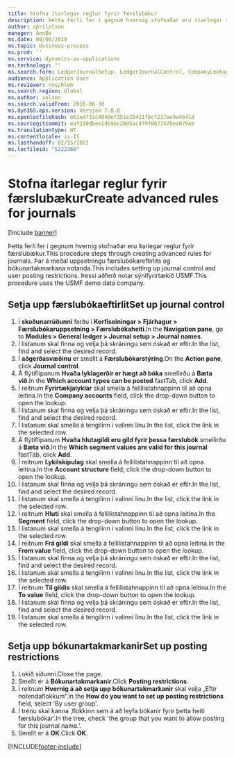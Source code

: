 ```yaml
---
title: Stofna ítarlegar reglur fyrir færslubækur
description: Þetta ferli fer í gegnum hvernig stofnaðar eru ítarlegar reglur fyrir færslubækur.
author: aprilolson
manager: AnnBe
ms.date: 08/08/2019
ms.topic: business-process
ms.prod: ''
ms.service: dynamics-ax-applications
ms.technology: ''
ms.search.form: LedgerJournalSetup, LedgerJournalControl, CompanyLookup, LedgerJournalPostControl
audience: Application User
ms.reviewer: roschlom
ms.search.region: Global
ms.author: aolson
ms.search.validFrom: 2016-06-30
ms.dyn365.ops.version: Version 7.0.0
ms.openlocfilehash: e61ed731c4040e7351e20421f6cf217ae9a4641d
ms.sourcegitcommit: eaf330dbee1db96c20d5ac479f007747bea079eb
ms.translationtype: HT
ms.contentlocale: is-IS
ms.lasthandoff: 02/15/2021
ms.locfileid: "5222360"
---
```

# <a name="create-advanced-rules-for-journals"></a><span data-ttu-id="2e063-103">Stofna ítarlegar reglur fyrir færslubækur</span><span class="sxs-lookup"><span data-stu-id="2e063-103">Create advanced rules for journals</span></span>

[!include [banner](../../includes/banner.md)]

<span data-ttu-id="2e063-104">Þetta ferli fer í gegnum hvernig stofnaðar eru ítarlegar reglur fyrir færslubækur.</span><span class="sxs-lookup"><span data-stu-id="2e063-104">This procedure steps through creating advanced rules for journals.</span></span> <span data-ttu-id="2e063-105">Þar á meðal uppsetningu færslubókareftirlits og bókunartakmarkana notanda.</span><span class="sxs-lookup"><span data-stu-id="2e063-105">This includes setting up journal control and user posting restrictions.</span></span> <span data-ttu-id="2e063-106">Þessi aðferð notar sýnifyrirtækið USMF.</span><span class="sxs-lookup"><span data-stu-id="2e063-106">This procedure uses the USMF demo data company.</span></span>


## <a name="set-up-journal-control"></a><span data-ttu-id="2e063-107">Setja upp færslubókaeftirlit</span><span class="sxs-lookup"><span data-stu-id="2e063-107">Set up journal control</span></span>
1. <span data-ttu-id="2e063-108">Í **skoðunarrúðunni** ferðu í **Kerfiseiningar > Fjárhagur > Færslubókaruppsetning > Færslubókaheiti**.</span><span class="sxs-lookup"><span data-stu-id="2e063-108">In the **Navigation pane**, go to **Modules > General ledger > Journal setup > Journal names**.</span></span>
2. <span data-ttu-id="2e063-109">Í listanum skal finna og velja þá skráningu sem óskað er eftir.</span><span class="sxs-lookup"><span data-stu-id="2e063-109">In the list, find and select the desired record.</span></span>
3. <span data-ttu-id="2e063-110">Í **aðgerðasvæðinu** er smellt á **Færslubókarstýring**.</span><span class="sxs-lookup"><span data-stu-id="2e063-110">On the **Action pane**, click **Journal control**.</span></span>
4. <span data-ttu-id="2e063-111">Á flýtiflipanum **Hvaða lyklagerðir er hægt að bóka** smellirðu á **Bæta við**.</span><span class="sxs-lookup"><span data-stu-id="2e063-111">In the **Which account types can be posted** fastTab, click **Add**.</span></span>
5. <span data-ttu-id="2e063-112">Í reitnum **Fyrirtækjalyklar** skal smella á fellilistahnappinn til að opna leitina.</span><span class="sxs-lookup"><span data-stu-id="2e063-112">In the **Company accounts** field, click the drop-down button to open the lookup.</span></span>
6. <span data-ttu-id="2e063-113">Í listanum skal finna og velja þá skráningu sem óskað er eftir.</span><span class="sxs-lookup"><span data-stu-id="2e063-113">In the list, find and select the desired record.</span></span>
7. <span data-ttu-id="2e063-114">Í listanum skal smella á tengilinn í valinni línu.</span><span class="sxs-lookup"><span data-stu-id="2e063-114">In the list, click the link in the selected row.</span></span>
8. <span data-ttu-id="2e063-115">Á flýtiflipanum **Hvaða hlutagildi eru gild fyrir þessa færslubók** smellirðu á **Bæta við**.</span><span class="sxs-lookup"><span data-stu-id="2e063-115">In the **Which segment values are valid for this journal** fastTab, click **Add**.</span></span>
9. <span data-ttu-id="2e063-116">Í reitnum **Lykilskipulag** skal smella á fellilistahnappinn til að opna leitina.</span><span class="sxs-lookup"><span data-stu-id="2e063-116">In the **Account structure** field, click the drop-down button to open the lookup.</span></span>
10. <span data-ttu-id="2e063-117">Í listanum skal finna og velja þá skráningu sem óskað er eftir.</span><span class="sxs-lookup"><span data-stu-id="2e063-117">In the list, find and select the desired record.</span></span>
11. <span data-ttu-id="2e063-118">Í listanum skal smella á tengilinn í valinni línu.</span><span class="sxs-lookup"><span data-stu-id="2e063-118">In the list, click the link in the selected row.</span></span>
12. <span data-ttu-id="2e063-119">Í reitnum **Hluti** skal smella á fellilistahnappinn til að opna leitina.</span><span class="sxs-lookup"><span data-stu-id="2e063-119">In the **Segment** field, click the drop-down button to open the lookup.</span></span>
13. <span data-ttu-id="2e063-120">Í listanum skal smella á tengilinn í valinni línu.</span><span class="sxs-lookup"><span data-stu-id="2e063-120">In the list, click the link in the selected row.</span></span>
14. <span data-ttu-id="2e063-121">Í reitnum **Frá gildi** skal smella á fellilistahnappinn til að opna leitina.</span><span class="sxs-lookup"><span data-stu-id="2e063-121">In the **From value** field, click the drop-down button to open the lookup.</span></span>
15. <span data-ttu-id="2e063-122">Í listanum skal finna og velja þá skráningu sem óskað er eftir.</span><span class="sxs-lookup"><span data-stu-id="2e063-122">In the list, find and select the desired record.</span></span>
16. <span data-ttu-id="2e063-123">Í listanum skal smella á tengilinn í valinni línu.</span><span class="sxs-lookup"><span data-stu-id="2e063-123">In the list, click the link in the selected row.</span></span>
17. <span data-ttu-id="2e063-124">Í reitnum **Til gildis** skal smella á fellilistahnappinn til að opna leitina.</span><span class="sxs-lookup"><span data-stu-id="2e063-124">In the **To value** field, click the drop-down button to open the lookup.</span></span>
18. <span data-ttu-id="2e063-125">Í listanum skal finna og velja þá skráningu sem óskað er eftir.</span><span class="sxs-lookup"><span data-stu-id="2e063-125">In the list, find and select the desired record.</span></span>
19. <span data-ttu-id="2e063-126">Í listanum skal smella á tengilinn í valinni línu.</span><span class="sxs-lookup"><span data-stu-id="2e063-126">In the list, click the link in the selected row.</span></span>

## <a name="set-up-posting-restrictions"></a><span data-ttu-id="2e063-127">Setja upp bókunartakmarkanir</span><span class="sxs-lookup"><span data-stu-id="2e063-127">Set up posting restrictions</span></span>
1. <span data-ttu-id="2e063-128">Lokið síðunni.</span><span class="sxs-lookup"><span data-stu-id="2e063-128">Close the page.</span></span>
2. <span data-ttu-id="2e063-129">Smellt er á **Bókunartakmarkanir**.</span><span class="sxs-lookup"><span data-stu-id="2e063-129">Click **Posting restrictions**.</span></span>
3. <span data-ttu-id="2e063-130">Í reitnum **Hvernig á að setja upp bókunartakmarkanir** skal velja „Eftir notendaflokkum“.</span><span class="sxs-lookup"><span data-stu-id="2e063-130">In the **How do you want to set up posting restrictions** field, select 'By user group'.</span></span>
4. <span data-ttu-id="2e063-131">Í trénu skal kanna ‚flokkinn sem á að leyfa bókanir fyrir þetta heiti færslubókar‘.</span><span class="sxs-lookup"><span data-stu-id="2e063-131">In the tree, check 'the group that you want to allow posting for this journal name.'.</span></span>
5. <span data-ttu-id="2e063-132">Smellt er á **OK**.</span><span class="sxs-lookup"><span data-stu-id="2e063-132">Click **OK**.</span></span>



[!INCLUDE[footer-include](../../../includes/footer-banner.md)]
